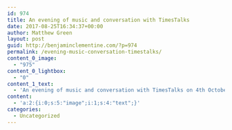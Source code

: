 ```yaml
---
id: 974
title: An evening of music and conversation with TimesTalks
date: 2017-08-25T16:34:37+00:00
author: Matthew Green
layout: post
guid: http://benjaminclementine.com/?p=974
permalink: /evening-music-conversation-timestalks/
content_0_image:
  - "975"
content_0_lightbox:
  - "0"
content_1_text:
  - 'An evening of music and conversation with TimesTalks on 4th October. Tickets <span style="text-decoration: underline;"><a href="http://smarturl.it/BCTimesTalks">HERE</a></span>.'
content:
  - 'a:2:{i:0;s:5:"image";i:1;s:4:"text";}'
categories:
  - Uncategorized
---
```

